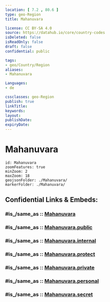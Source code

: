 ```yaml
---
location: [ 7.2 , 80.6 ] 
type: geo-Region
title: Mahanuvara

license: CC BY-SA 4.0
source: https://datahub.io/core/country-codes
isDeleted: false
isReadOnly: false
draft: false
confidential: public

tags:
- geo/Country/Region
aliases:
- Mahanuvara

Languages:
- de

cssclasses: geo-Region
publish: true
linkTitle: 
keywords: 
layout: 
publishDate: 
expiryDate: 
---
```


# Mahanuvara

```leaflet
id: Mahanuvara
zoomFeatures: true 
minZoom: 2 
maxZoom: 18
geojsonFolder: ./Mahanuvara/
markerFolder: ./Mahanuvara/
```


## Confidential Links & Embeds: 

### #is_/same_as :: [Mahanuvara](/_Standards/Earth/Continent/Asia/Asia~South/Sri_Lanka/Districts~Sri_Lanka/Mahanuvara.md) 

### #is_/same_as :: [Mahanuvara.public](/_public/Earth/Continent/Asia/Asia~South/Sri_Lanka/Districts~Sri_Lanka/Mahanuvara.public.md) 

### #is_/same_as :: [Mahanuvara.internal](/_internal/Earth/Continent/Asia/Asia~South/Sri_Lanka/Districts~Sri_Lanka/Mahanuvara.internal.md) 

### #is_/same_as :: [Mahanuvara.protect](/_protect/Earth/Continent/Asia/Asia~South/Sri_Lanka/Districts~Sri_Lanka/Mahanuvara.protect.md) 

### #is_/same_as :: [Mahanuvara.private](/_private/Earth/Continent/Asia/Asia~South/Sri_Lanka/Districts~Sri_Lanka/Mahanuvara.private.md) 

### #is_/same_as :: [Mahanuvara.personal](/_personal/Earth/Continent/Asia/Asia~South/Sri_Lanka/Districts~Sri_Lanka/Mahanuvara.personal.md) 

### #is_/same_as :: [Mahanuvara.secret](/_secret/Earth/Continent/Asia/Asia~South/Sri_Lanka/Districts~Sri_Lanka/Mahanuvara.secret.md)


